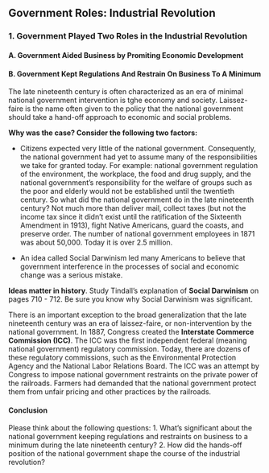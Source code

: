 ## Government Roles: Industrial Revolution

### 1. Government Played Two Roles in the Industrial Revolution

#### A. Government Aided Business by Promiting Economic Development

#### B. Government Kept Regulations And Restrain On Business To A Minimum

The late nineteenth century is often characterized as an era of minimal national government intervention is tghe economy and society. Laissez-faire is the name often given to the policy that the national government should take a hand-off approach to economic and social problems.

**Why was the case? Consider the following two factors:**
+ Citizens expected very little of the national government. Consequently, the national government had yet to assume many of the responsibilities we take for granted today. For example: national government regulation of the environment, the workplace, the food and drug supply, and the national government’s responsibility for the welfare of groups such as the poor and elderly would not be established until the twentieth century.
So what did the national government do in the late nineteenth century?
Not much more than deliver mail, collect taxes (but not the income tax since it didn’t exist until the ratification of the Sixteenth Amendment in 1913), fight Native Americans, guard the coasts, and preserve order.
The number of national government employees in 1871 was about 50,000. Today it is over 2.5 million.

+ An idea called Social Darwinism led many Americans to believe that government interference in the processes of social and economic change was a serious mistake.

**Ideas matter in history**. Study Tindall’s explanation of **Social Darwinism** on pages 710 - 712. Be sure you know why Social Darwinism was significant.

There is an important exception to the broad generalization that the late nineteenth century was an era of laissez-faire, or non-intervention by the national government.
In 1887, Congress created the **Interstate Commerce Commission (ICC)**.
The ICC was the first independent federal (meaning national government) regulatory commission. Today, there are dozens of these regulatory commissions, such as the Environmental Protection Agency and the National Labor Relations Board.
The ICC was an attempt by Congress to impose national government restraints on the private power of the railroads. Farmers had demanded that the national government protect them from unfair pricing and other practices by the railroads.

#### Conclusion
Please think about the following questions:
1\. What’s significant about the national government keeping regulations and restraints on business to a minimum during the late nineteenth century?
2\. How did the hands-off position of the national government shape the course of the industrial revolution?
